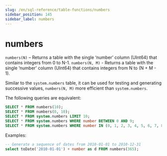 ```yaml
---
slug: /en/sql-reference/table-functions/numbers
sidebar_position: 145
sidebar_label: numbers
---
```


# numbers

`numbers(N)` – Returns a table with the single ‘number’ column (UInt64) that contains integers from 0 to N-1.
`numbers(N, M)` - Returns a table with the single ‘number’ column (UInt64) that contains integers from N to (N + M - 1).

Similar to the `system.numbers` table, it can be used for testing and generating successive values, `numbers(N, M)` more efficient than `system.numbers`.

The following queries are equivalent:

``` sql
SELECT * FROM numbers(10);
SELECT * FROM numbers(0, 10);
SELECT * FROM system.numbers LIMIT 10;
SELECT * FROM system.numbers WHERE number BETWEEN 0 AND 9;
SELECT * FROM system.numbers WHERE number IN (0, 1, 2, 3, 4, 5, 6, 7, 8, 9);
```

Examples:

``` sql
-- Generate a sequence of dates from 2010-01-01 to 2010-12-31
select toDate('2010-01-01') + number as d FROM numbers(365);
```

